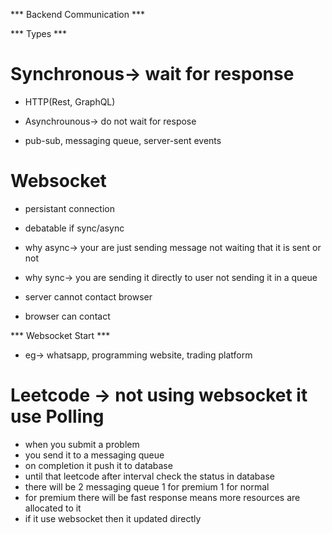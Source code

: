 *** Backend Communication ***

*** Types ***
# Synchronous-> wait for response
* HTTP(Rest, GraphQL)

* Asynchrounous-> do not wait for respose
* pub-sub, messaging queue, server-sent events

# Websocket
* persistant connection
* debatable if sync/async
* why async-> your are just sending message not waiting that it is sent or not
* why sync-> you are sending it directly to user not sending it in a queue

* server cannot contact browser
* browser can contact

*** Websocket Start ***
* eg-> whatsapp, programming website, trading platform

# Leetcode -> not using websocket it use Polling
* when you submit a problem
* you send it to a messaging queue
* on completion it push it to database
* until that leetcode after interval check the status in database
* there will be 2 messaging queue 1 for premium 1 for normal
* for premium there will be fast response means more resources are allocated to it
* if it use websocket then it updated directly

